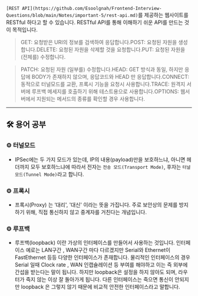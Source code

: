 `[REST API](https://github.com/Esoolgnah/Frontend-Interview-Questions/blob/main/Notes/important-5/rest-api.md)`를 제공하는 웹사이트를 RESTful 하다고 할 수 있습니다. RESTful API를 통해 이해하기 쉬운 API를 만드는 것이 목적입니다.

> GET: 요청받은 URI의 정보를 검색하여 응답합니다.POST: 요청된 자원을 생성합니다.DELETE: 요청된 자원을 삭제할 것을 요청합니다.PUT: 요청된 자원을 (전체를) 수정합니다.
> 

> PATCH: 요청된 자원 (일부를) 수정합니다.HEAD: GET 방식과 동일, 하지만 응답에 BODY가 존재하지 않으며, 응답코드와 HEAD 만 응답합니다.CONNECT: 동적으로 터널모드를 교환, 프록시 기능을 요청시 사용합니다.TRACE: 원격지 서버에 루프백 메세지를 호출하기 위해 테스트용으로 사용합니다.OPTIONS: 웹서버에서 지원되는 메서드의 종류를 확인할 경우 사용합니다.
> 

---

## 🛠️ 용어 공부

### ⚙️ 터널모드

- IPSec에는 두 가지 모드가 있는데, IP의 내용(payload)만을 보호하느냐, 아니면 헤더까지 모두 보호하느냐에 따라서 전자는 `전송 모드(Transport Mode)`, 후자는 `터널 모드(Tunnel Mode)`라고 합니다.

### ⚙️ 프록시

- 프록시(Proxy) 는 ‘대리', '대신' 이라는 뜻을 가집니다. 주로 보안상의 문제를 방지하기 위해, 직접 통신하지 않고 중계자를 거친다는 개념입니다.

### ⚙️ 루프백

- 루프백(loopback) 이란 가상의 인터페이스를 만들어서 사용하는 것입니다. 인터페이스 예로는 LAN구간 , WAN구간 마다 다르겠지만 Serial와 Ethernet이 FastEthernet 등등 다양한 인터페이스가 존재합니다. 물리적인 인터페이스의 경우 Serial 일때 Clock rate , WAN 인캡슐레이션 등 부여를 해야하고 이는 즉 외부에 간섭을 받는다는 말이 됩니다. 하지만 loopback은 설정을 하지 않아도 되며, 라우터가 죽지 않는 이상 잘 돌아가게 됩니다. 다른 인터페이스는 죽으면 통신이 안되지만 loopback 은 그렇지 않기 때문에 비교적 안전한 인터페이스라고 말합니다.